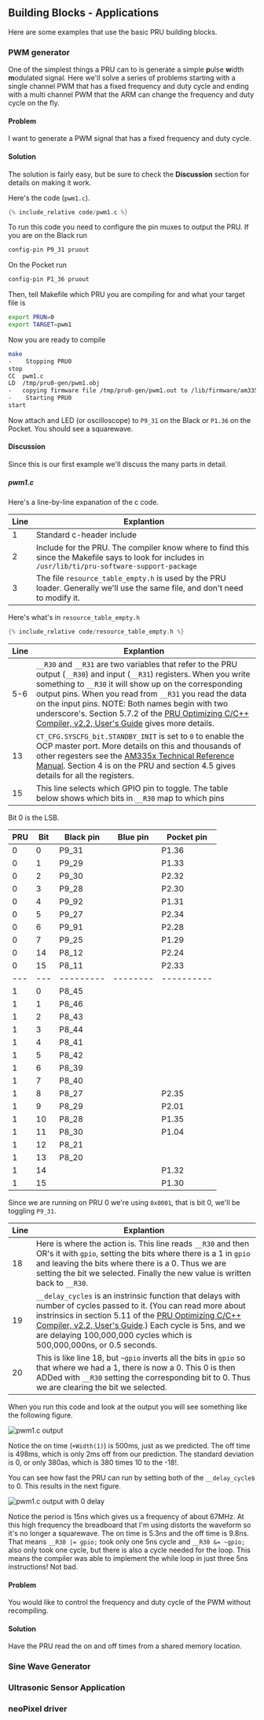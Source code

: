 ## Building Blocks - Applications

Here are some examples that use the basic PRU building blocks.

### PWM generator
One of the simplest things a PRU can to is generate a simple
**p**ulse **w**idth **m**odulated signal.  Here we'll solve a series of
problems starting with a single channel PWM that has a fixed frequency and
duty cycle and ending with a multi channel PWM that the ARM can change
the frequency and duty cycle on the fly.

#### Problem
I want to generate a PWM signal that has a fixed frequency and duty cycle.

#### Solution
The solution is fairly easy, but be sure to check the **Discussion** section
for details on making it work.

Here's the code (`pwm1.c`).

```c
{% include_relative code/pwm1.c %}
```

To run this code you need to configure the pin muxes to output the PRU.  If you are on the Black run
```bash
config-pin P9_31 pruout
```
On the Pocket run
```bash
config-pin P1_36 pruout
```
Then, tell Makefile which PRU you are compiling for and what your target file is
```bash
export PRUN=0
export TARGET=pwm1
```
Now you are ready to compile
```bash
make
-    Stopping PRU0
stop
CC	pwm1.c
LD	/tmp/pru0-gen/pwm1.obj
-	copying firmware file /tmp/pru0-gen/pwm1.out to /lib/firmware/am335x-pru0-fw
-    Starting PRU0
start
```
Now attach and LED (or oscilloscope) to `P9_31` on the Black or `P1.36` on the Pocket.  You should see a squarewave.

#### Discussion
Since this is our first example we'll discuss the many parts in detail.
##### pwm1.c
Here's a line-by-line expanation of the c code.

|Line|Explantion|
|----|----------|
|1   |Standard c-header include|
|2   |Include for the PRU.  The compiler know where to find this since the Makefile says to look for includes in `/usr/lib/ti/pru-software-support-package`|
|3   |The file `resource_table_empty.h` is used by the PRU loader.  Generally we'll use the same file, and don't need to modify it.|

Here's what's in `resource_table_empty.h`
```c
{% include_relative code/resource_table_empty.h %}
```

|Line|Explantion|
|----|----------|
|5-6 |`__R30` and `__R31` are two variables that refer to the PRU output (`__R30`) and input (`__R31`) registers. When you write something to `__R30` it will show up on the corresponding output pins.  When you read from `__R31` you read the data on the input pins.  NOTE:  Both names begin with two underscore's. Section 5.7.2 of the [PRU Optimizing C/C++ Compiler, v2.2, User's Guide](http://www.ti.com/lit/ug/spruhv7b/spruhv7b.pdf) gives more details.|
|13    |`CT_CFG.SYSCFG_bit.STANDBY_INIT` is set to `0` to enable the OCP master port. More details on this and thousands of other regesters see the [AM335x Technical Reference Manual](https://www.ti.com/lit/ug/spruh73p/spruh73p.pdf). Section 4 is on the PRU and section 4.5 gives details for all the registers.|
|15    |This line selects which GPIO pin to toggle.  The table below shows which bits in `__R30` map to which pins|

Bit 0 is the LSB.

|PRU|Bit|Black pin|Blue pin|Pocket pin|
|---|---|---------|--------|----------|
|0  |0  |P9_31    |        |P1.36     |
|0  |1  |P9_29    |        |P1.33     |
|0  |2  |P9_30    |        |P2.32     |
|0  |3  |P9_28    |        |P2.30     |
|0  |4  |P9_92    |        |P1.31     |
|0  |5  |P9_27    |        |P2.34     |
|0  |6  |P9_91    |        |P2.28     |
|0  |7  |P9_25    |        |P1.29     |
|0  |14 |P8_12    |        |P2.24     |
|0  |15 |P8_11    |        |P2.33     |
|---|---|---------|--------|----------|
|1  |0  |P8_45    |        |          |
|1  |1  |P8_46    |        |          |
|1  |2  |P8_43    |        |          |
|1  |3  |P8_44    |        |          |
|1  |4  |P8_41    |        |          |
|1  |5  |P8_42    |        |          |
|1  |6  |P8_39    |        |          |
|1  |7  |P8_40    |        |          |
|1  |8  |P8_27    |        |P2.35     |
|1  |9  |P8_29    |        |P2.01     |
|1  |10 |P8_28    |        |P1.35     |
|1  |11 |P8_30    |        |P1.04     |
|1  |12 |P8_21    |        |          |
|1  |13 |P8_20    |        |          |
|1  |14 |         |        |P1.32     |
|1  |15 |         |        |P1.30     |

Since we are running on PRU 0 we're using `0x0001`, that is bit 0, we'll be toggling `P9_31`.

|Line|Explantion|
|----|----------|
|18  |Here is where the action is.  This line reads `__R30` and then OR's it with `gpio`, setting the bits where there is a 1 in `gpio` and leaving the bits where there is a 0.  Thus we are setting the bit we selected. Finally the new value is written back to `__R30`. |
|19  |`__delay_cycles` is an instrinsic function that delays with number of cycles passed to it. (You can read more about instrinsics in section 5.11 of the [PRU Optimizing C/C++ Compiler, v2.2, User's Guide](http://www.ti.com/lit/ug/spruhv7b/spruhv7b.pdf).) Each cycle is 5ns, and we are delaying 100,000,000 cycles which is 500,000,000ns, or 0.5 seconds. |
|20  |This is like line 18, but `~gpio` inverts all the bits in `gpio` so that where we had a 1, there is now a 0.  This 0 is then ADDed with `__R30` setting the corresponding bit to 0.  Thus we are clearing the bit we selected.

When you run this code and look at the output you will see something like the following figure.

![pwm1.c output](figures/pwm1.png "Output of pwm1.c with 100,000,000 delays cycles giving a 1s period.")

Notice the on time (`+Width(1)`) is 500ms, just as we predicted.  The off time is 498ms, which is only 2ms off from our prediction.  The standard deviation is 0, or only 380as, which is 380 times 10 to the -18!.

You can see how fast the PRU can run by setting both of the `__delay_cycle`s to 0. This results in the next figure.

![pwm1.c output with 0 delay](figures/pwm2.png "Output of pwm1.c with 0 delay cycles")

Notice the period is 15ns which gives us a frequency of about 67MHz. At this high frequency the breadboard that I'm using distorts the waveform so it's no longer a squarewave. The on time is 5.3ns and the off time is 9.8ns.  That means `__R30 |= gpio;` took only one 5ns cycle and `__R30 &= ~gpio;	` also only took one cycle, but there is also a cycle needed for the loop.  This means the compiler was able to implement the while loop in just three 5ns instructions!  Not bad.

#### Problem
You would like to control the frequency and duty cycle of the PWM without recompiling.

#### Solution
Have the PRU read the on and off times from a shared memory location.

### Sine Wave Generator
### Ultrasonic Sensor Application
### neoPixel driver
